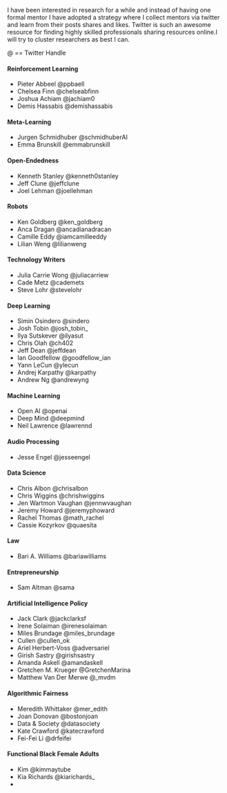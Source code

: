 I have been interested in research for a while and instead of having one formal mentor I have adopted a strategy where I collect mentors via twitter and learn from their posts shares and likes. Twitter is such an awesome resource for finding highly skilled professionals sharing resources online.I will try to cluster researchers as best I can.

@ == Twitter Handle

#### Reinforcement Learning
  - Pieter Abbeel @ppbaell
  - Chelsea Finn @chelseabfinn
  - Joshua Achiam @jachiam0
  - Demis Hassabis @demishassabis
  
#### Meta-Learning
  - Jurgen Schmidhuber @schmidhuberAI
  - Emma Brunskill @emmabrunskill

#### Open-Endedness
  - Kenneth Stanley @kenneth0stanley
  - Jeff Clune @jeffclune
  - Joel Lehman @joellehman

#### Robots
  - Ken Goldberg @ken_goldberg
  - Anca Dragan @ancadianadracan
  - Camille Eddy @iamcamilleeddy
  - Lilian Weng @lilianweng
  
#### Technology Writers
  - Julia Carrie Wong @juliacarriew
  - Cade Metz @cademets
  - Steve Lohr @stevelohr

#### Deep Learning
  - Simin Osindero @sindero
  - Josh Tobin @josh_tobin_
  - Ilya Sutskever @ilyasut
  - Chris Olah @ch402
  - Jeff Dean @jeffdean
  - Ian Goodfellow @goodfellow_ian
  - Yann LeCun @ylecun
  - Andrej Karpathy @karpathy
  - Andrew Ng @andrewyng

#### Machine Learning
  - Open AI @openai
  - Deep Mind @deepmind
  - Neil Lawrence @lawrennd

#### Audio Processing
  - Jesse Engel @jesseengel
 
#### Data Science
  - Chris Albon @chrisalbon
  - Chris Wiggins @chrishwiggins
  - Jen Wartmon Vaughan @jennwvaughan
  - Jeremy Howard @jeremyphoward
  - Rachel Thomas @math_rachel
  - Cassie Kozyrkov @quaesita
  

#### Law
  - Bari A. Williams @bariawilliams

#### Entrepreneurship
  - Sam Altman @sama

#### Artificial Intelligence Policy
  - Jack Clark @jackclarksf
  - Irene Solaiman @irenesolaiman
  - Miles Brundage @miles_brundage
  - Cullen @cullen_ok
  - Ariel Herbert-Voss @adversariel
  - Girish Sastry @girishsastry
  - Amanda Askell @amandaskell
  - Gretchen M. Krueger @GretchenMarina
  - Matthew Van Der Merwe @_mvdm
  
#### Algorithmic Fairness
  - Meredith Whittaker @mer_edith
  - Joan Donovan @bostonjoan
  - Data & Society @datasociety
  - Kate Crawford @katecrawford
  - Fei-Fei Li @drfeifei


#### Functional Black Female Adults
  - Kim @kimmaytube
  - Kia Richards @kiarichards_
  -
